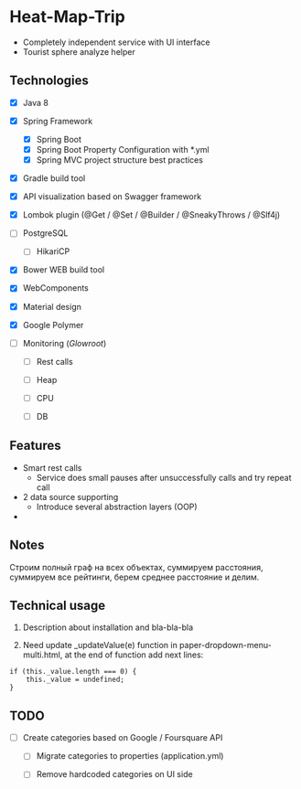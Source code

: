 # Heat-Map-Trip #

* Completely independent service with UI interface
* Tourist sphere analyze helper

## Technologies ## 

- [x] Java 8
- [x] Spring Framework
    - [x] Spring Boot
    - [x] Spring Boot Property Configuration with *.yml
    - [x] Spring MVC project structure best practices
- [x] Gradle build tool
- [x] API visualization based on Swagger framework
- [x] Lombok plugin (@Get / @Set / @Builder / @SneakyThrows / @Slf4j)
- [ ] PostgreSQL
    - [ ] HikariCP   
- [x] Bower WEB build tool
- [x] WebComponents
- [x] Material design
- [x] Google Polymer
     
- [ ] Monitoring (*Glowroot*)
    - [ ] Rest calls
    - [ ] Heap
    - [ ] CPU
    - [ ] DB 
    
            
## Features ##
- Smart rest calls
    - Service does small pauses after unsuccessfully calls and try repeat call 
- 2 data source supporting
    - Introduce several abstraction layers (OOP)
-    
        
## Notes ##
Строим полный граф на всех объектах, суммируем расстояния, суммируем все рейтинги, берем среднее расстояние и делим. 

## Technical usage ## 
1. Description about installation and bla-bla-bla         
         
1. Need update _updateValue(e) function in paper-dropdown-menu-multi.html, at the end of function add next lines:   
```
if (this._value.length === 0) {
    this._value = undefined;
}
```

## TODO ## 
- [ ] Create categories based on Google / Foursquare API
    - [ ] Migrate categories to properties (application.yml)
    - [ ] Remove hardcoded categories on UI side   
    
